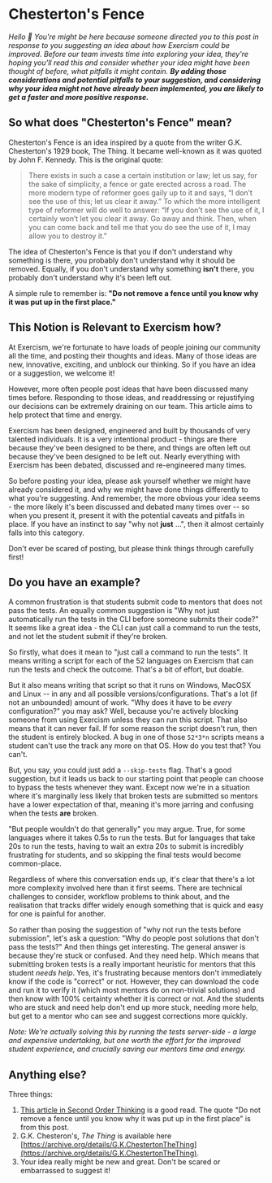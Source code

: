 # Chesterton's Fence

_Hello 👋_
_You're might be here because someone directed you to this post in response to you suggesting an idea about how Exercism could be improved._
_Before our team invests time into exploring your idea, they're hoping you'll read this and consider whether your idea might have been thought of before, what pitfalls it might contain._
_**By adding those considerations and potential pitfalls to your suggestion, and considering why your idea might not have already been implemented, you are likely to get a faster and more positive response.**_

## So what does "Chesterton's Fence" mean?

Chesterton's Fence is an idea inspired by a quote from the writer G.K. Chesterton's 1929 book, The Thing.
It became well-known as it was quoted by John F. Kennedy.
This is the original quote:

> There exists in such a case a certain institution or law; let us say, for the sake of simplicity, a fence or gate erected across a road.
> The more modern type of reformer goes gaily up to it and says, “I don’t see the use of this; let us clear it away.”
> To which the more intelligent type of reformer will do well to answer: “If you don’t see the use of it, I certainly won’t let you clear it away. Go away and think. Then, when you can come back and tell me that you do see the use of it, I may allow you to destroy it."

The idea of Chesterton's Fence is that you if don't understand why something is there, you probably don't understand why it should be removed.
Equally, if you don't understand why something **isn't** there, you probably don't understand why it's been left out.

A simple rule to remember is: **"Do not remove a fence until you know why it was put up in the first place."**

## This Notion is Relevant to Exercism how?

At Exercism, we're fortunate to have loads of people joining our community all the time, and posting their thoughts and ideas.
Many of those ideas are new, innovative, exciting, and unblock our thinking.
So if you have an idea or a suggestion, we welcome it!

However, more often people post ideas that have been discussed many times before.
Responding to those ideas, and readdressing or rejustifying our decisions can be extremely draining on our team.
This article aims to help protect that time and energy.

Exercism has been designed, engineered and built by thousands of very talented individuals.
It is a very intentional product - things are there because they've been designed to be there, and things are often left out because they've been designed to be left out.
Nearly everything with Exercism has been debated, discussed and re-engineered many times.

So before posting your idea, please ask yourself whether we might have already considered it, and why we might have done things differently to what you're suggesting.
And remember, the more obvious your idea seems - the more likely it's been discussed and debated many times over -- so when you present it, present it with the potential caveats and pitfalls in place.
If you have an instinct to say "why not **just** ...", then it almost certainly falls into this category.

Don't ever be scared of posting, but please think things through carefully first!

## Do you have an example?

A common frustration is that students submit code to mentors that does not pass the tests.
An equally common suggestion is "Why not just automatically run the tests in the CLI before someone submits their code?"
It seems like a great idea - the CLI can just call a command to run the tests, and not let the student submit if they're broken.

So firstly, what does it mean to "just call a command to run the tests".
It means writing a script for each of the 52 languages on Exercism that can run the tests and check the outcome.
That's a bit of effort, but doable.

But it also means writing that script so that it runs on Windows, MacOSX and Linux -- in any and all possible versions/configurations. That's a lot (if not an unbounded) amount of work.
"Why does it have to be _every_ configuration?" you may ask?
Well, because you're actively blocking someone from using Exercism unless they can run this script.
That also means that it can never fail.
If for some reason the script doesn't run, then the student is entirely blocked.
A bug in one of those `52*3*n` scripts means a student can't use the track any more on that OS.
How do you test that?
You can't.

But, you say, you could just add a `--skip-tests` flag.
That's a good suggestion, but it leads us back to our starting point that people can choose to bypass the tests whenever they want.
Except now we're in a situation where it's marginally less likely that broken tests are submitted so mentors have a lower expectation of that, meaning it's more jarring and confusing when the tests **are** broken.

"But people wouldn't do that generally" you may argue. True, for some languages where it takes 0.5s to run the tests.
But for languages that take 20s to run the tests, having to wait an extra 20s to submit is incredibly frustrating for students, and so skipping the final tests would become common-place.

Regardless of where this conversation ends up, it's clear that there's a lot more complexity involved here than it first seems. There are technical challenges to consider, workflow problems to think about, and the realisation that tracks differ widely enough something that is quick and easy for one is painful for another.

So rather than posing the suggestion of "why not run the tests before submission", let's ask a question: "Why do people post solutions that don't pass the tests?"
And then things get interesting.
The general answer is because they're stuck or confused.
And they need help.
Which means that submitting broken tests is a really important heuristic for mentors that this student _needs help_.
Yes, it's frustrating because mentors don't immediately know if the code is "correct" or not. However, they can download the code and run it to verify it (which most mentors do on non-trivial solutions) and then know with 100% certainty whether it is correct or not.
And the students who are stuck and need help don't end up more stuck, needing more help, but get to a mentor who can see and suggest corrections more quickly.

_Note: We're actually solving this by running the tests server-side - a large and expensive undertaking, but one worth the effort for the improved student experience, and crucially saving our mentors time and energy._

## Anything else?

Three things:

1. [This article in Second Order Thinking](https://fs.blog/2020/03/chestertons-fence/) is a good read. The quote "Do not remove a fence until you know why it was put up in the first place" is from this post.
2. G.K. Chesteron's, _The Thing_ is available here [https://archive.org/details/G.K.ChestertonTheThing](https://archive.org/details/G.K.ChestertonTheThing).
3. Your idea really might be new and great. Don't be scared or embarrassed to suggest it!
